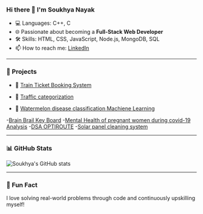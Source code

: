 ### Hi there 👋 I'm Soukhya Nayak


- 💻 Languages: C++, C
- 🌐 Passionate about becoming a **Full-Stack Web Developer**
- 🛠️ Skills: HTML, CSS, JavaScript, Node.js, MongoDB, SQL
- 📫 How to reach me: [LinkedIn](https://www.linkedin.com/in/soukhya-nayak-a56b93280)

---

### 🚀 Projects

- 🎫 [Train Ticket Booking System](https://github.com/Soukhya1234/Train-Ticket-Booking-System)  

- 🧠 [Traffic categorization](https://github.com/Soukhya1234/Traffic-categorization-based-on-the-protocols)  

- 🧾 [Watermelon disease classification Machiene Learning ](https://github.com/Soukhya1234/watermelon-disease-Prediction)  

-[Brain Brail Key Board](https://github.com/Soukhya1234/Brail-Keyboard)
-[Mental Health of pregnant women during covid-19 Analysis](https://github.com/Soukhya1234/Data-Analysis)
-[DSA OPTIROUTE](https://github.com/Soukhya1234/OPTIROUTE)
-[Solar panel cleaning system](https://github.com/Soukhya1234/Solar-Panel-Cleaning-System)


---

### 📊 GitHub Stats

![Soukhya's GitHub stats](https://github-readme-stats.vercel.app/api?username=Soukhya1234&show_icons=true&theme=radical&count_private=true)

---

### 🧩 Fun Fact
I love solving real-world problems through code and continuously upskilling myself!

